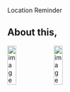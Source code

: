 Location Reminder 

About this,
-----------------

<img src='https://github.com/AshanManuka/Location-Reminder/assets/88023478/e7a6d7e5-8bd1-42a3-9d46-1ca01cae2cc6' width='20%' height='15%' alt="image"/>
<img src='https://github.com/AshanManuka/Location-Reminder/assets/88023478/1357755f-11c5-4dd2-ab1d-4b5fce3825ac' width='20%' height='15%' alt="image"/>


